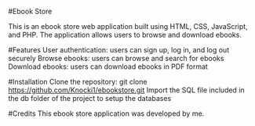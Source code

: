 #Ebook Store

This is an ebook store web application built using HTML, CSS, JavaScript, and PHP. The application allows users to browse and download ebooks.

#Features
User authentication: users can sign up, log in, and log out securely
Browse ebooks: users can browse and search for ebooks
Download ebooks: users can download ebooks in PDF format

#Installation
Clone the repository: git clone https://github.com/Knocki1/ebookstore.git
Import the SQL file included in the db folder of the project to setup the databases

#Credits
This ebook store application was developed by me.
